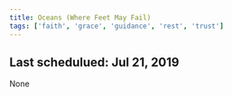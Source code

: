 ```yaml
---
title: Oceans (Where Feet May Fail)
tags: ['faith', 'grace', 'guidance', 'rest', 'trust']
---
```


## Last schedulued: Jul 21, 2019          

None

